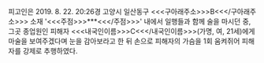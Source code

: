 피고인은 2019. 8. 22. 20:26경 고양시 일산동구 <<<구아래주소>>>B<<</구아래주소>>> 소재 '<<<주점>>>***<<</주점>>>' 내에서 일행들과 함께 술을 마시던 중, 그곳 종업원인 피해자 <<<내국인이름>>>C<<</내국인이름>>>(가명, 여, 21세)에게 마술을 보여주겠다며 눈을 감아보라고 한 뒤 손으로 피해자의 가슴을 1회 움켜쥐어 피해자를 강제로 추행하였다.